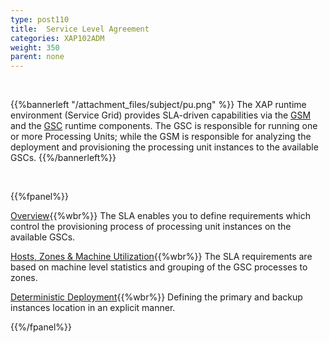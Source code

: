 ```yaml
---
type: post110
title:  Service Level Agreement
categories: XAP102ADM
weight: 350
parent: none
---
```


<br>

{{%bannerleft "/attachment_files/subject/pu.png" %}}
The XAP runtime environment (Service Grid) provides SLA-driven capabilities via the [GSM](/product_overview/service-grid.html#gsm) and the [GSC](/product_overview/service-grid.html#gsc) runtime components. The GSC is responsible for running one or more Processing Units; while the GSM is responsible for analyzing the deployment and provisioning the processing unit instances to the available GSCs.
{{%/bannerleft%}}




<br>

{{%fpanel%}}

[Overview](./the-sla.html){{%wbr%}}
The SLA enables you to define requirements which control the provisioning process of processing unit instances on the available GSCs.


[Hosts, Zones & Machine Utilization](./the-sla-zones.html){{%wbr%}}
The SLA requirements are based on machine level statistics and grouping of the GSC processes to zones.

[Deterministic Deployment](./the-sla-deterministic.html){{%wbr%}}
Defining the primary and backup instances location in an explicit manner.

{{%/fpanel%}}






